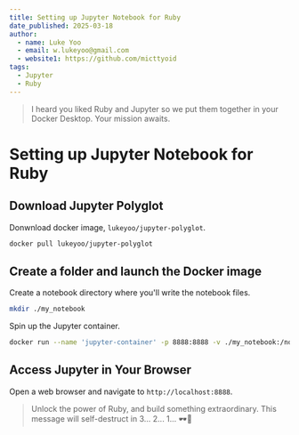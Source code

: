```yaml
---
title: Setting up Jupyter Notebook for Ruby
date_published: 2025-03-18
author:
  - name: Luke Yoo
  - email: w.lukeyoo@gmail.com
  - website1: https://github.com/micttyoid
tags:
  - Jupyter
  - Ruby
---
```


> I heard you liked Ruby and Jupyter so we put them together in your Docker Desktop.
> Your mission awaits.

# Setting up Jupyter Notebook for Ruby

## Download Jupyter Polyglot

Donwnload docker image, `lukeyoo/jupyter-polyglot`.

```sh
docker pull lukeyoo/jupyter-polyglot
```

## Create a folder and launch the Docker image

Create a notebook directory where you'll write the notebook files.

```sh
mkdir ./my_notebook
```

Spin up the Jupyter container.

```sh
docker run --name 'jupyter-container' -p 8888:8888 -v ./my_notebook:/notebook -dit lukeyoo/jupyter-polyglot
```

## Access Jupyter in Your Browser

Open a web browser and navigate to `http://localhost:8888`.

> Unlock the power of Ruby, and build something extraordinary.
> This message will self-destruct in 3... 2... 1... 🕶️🚀